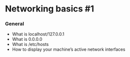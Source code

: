 # Networking basics #1
### General
* What is localhost/127.0.0.1
* What is 0.0.0.0
* What is /etc/hosts
* How to display your machine’s active network interfaces